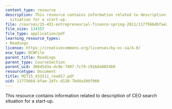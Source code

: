 ```yaml
---
content_type: resource
description: This resource contains information related to description of CEO search
  situation for a start-up.
file: /courses/15-431-entrepreneurial-finance-spring-2011/1177566dbfae2dfcd1207bd4a396f960_MIT15_431S11_read17.pdf
file_size: 124357
file_type: application/pdf
learning_resource_types:
- Readings
license: https://creativecommons.org/licenses/by-nc-sa/4.0/
ocw_type: OCWFile
parent_title: Readings
parent_type: CourseSection
parent_uid: 30645d3a-dc9e-7407-7cf9-c916da8854b0
resourcetype: Document
title: MIT15_431S11_read17.pdf
uid: 1177566d-bfae-2dfc-d120-7bd4a396f960
---
```

This resource contains information related to description of CEO search situation for a start-up.